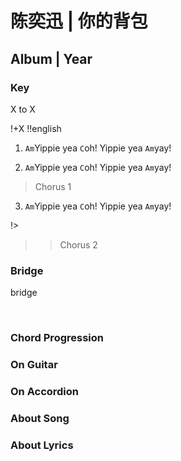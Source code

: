 # 陈奕迅 | 你的背包
## Album | Year

### Key
X to X
&nbsp;

!+X
!!english


1. `Am`Yippie yea `C`oh!
Yippie yea `Am`yay!

2. `Am`Yippie yea `C`oh!
Yippie yea `Am`yay!

> Chorus 1

3. `Am`Yippie yea `C`oh!
Yippie yea `Am`yay!

!>

>> Chorus 2

### Bridge
bridge



&nbsp;&nbsp;

### Chord Progression


### On Guitar


### On Accordion


### About Song


### About Lyrics
